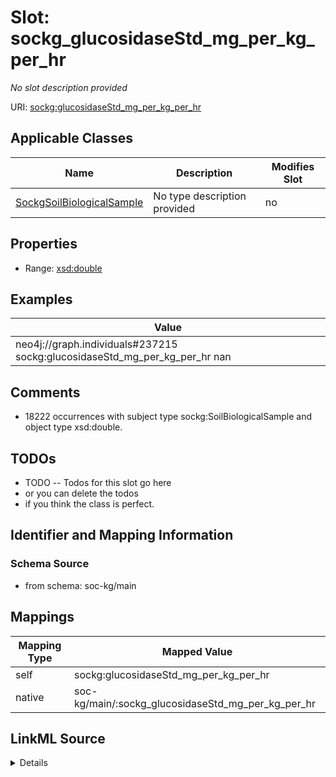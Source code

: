 

# Slot: sockg_glucosidaseStd_mg_per_kg_per_hr


_No slot description provided_





URI: [sockg:glucosidaseStd_mg_per_kg_per_hr](http://www.semanticweb.org/sockg/ontologies/2024/0/soil-carbon-ontology/glucosidaseStd_mg_per_kg_per_hr)



<!-- no inheritance hierarchy -->





## Applicable Classes

| Name | Description | Modifies Slot |
| --- | --- | --- |
| [SockgSoilBiologicalSample](../classes/SockgSoilBiologicalSample.md) | No type description provided |  no  |







## Properties

* Range: [xsd:double](http://www.w3.org/2001/XMLSchema#double)






## Examples

| Value |
| --- |
| neo4j://graph.individuals#237215 sockg:glucosidaseStd_mg_per_kg_per_hr nan |

## Comments

* 18222 occurrences with subject type sockg:SoilBiologicalSample and object type xsd:double.

## TODOs

* TODO -- Todos for this slot go here
* or you can delete the todos
* if you think the class is perfect.

## Identifier and Mapping Information







### Schema Source


* from schema: soc-kg/main




## Mappings

| Mapping Type | Mapped Value |
| ---  | ---  |
| self | sockg:glucosidaseStd_mg_per_kg_per_hr |
| native | soc-kg/main/:sockg_glucosidaseStd_mg_per_kg_per_hr |




## LinkML Source

<details>
```yaml
name: sockg_glucosidaseStd_mg_per_kg_per_hr
description: No slot description provided
todos:
- TODO -- Todos for this slot go here
- or you can delete the todos
- if you think the class is perfect.
comments:
- 18222 occurrences with subject type sockg:SoilBiologicalSample and object type xsd:double.
examples:
- value: neo4j://graph.individuals#237215 sockg:glucosidaseStd_mg_per_kg_per_hr nan
from_schema: soc-kg/main
rank: 1000
slot_uri: sockg:glucosidaseStd_mg_per_kg_per_hr
alias: sockg_glucosidaseStd_mg_per_kg_per_hr
domain_of:
- sockg_SoilBiologicalSample
range: double

```
</details>